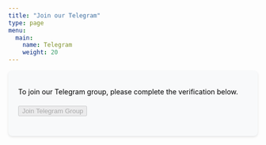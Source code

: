 ```yaml
---
title: "Join our Telegram"
type: page
menu:
  main:
    name: Telegram
    weight: 20
---
```


<div class="telegram-join-container">
  <p>To join our Telegram group, please complete the verification below.</p>
  
  <form id="telegram-form" class="telegram-form">
  <div class="form-group">
    <div
      class="cf-turnstile"
      data-sitekey="0x4AAAAAABCICC2i_PBR3jc2"
      data-callback="turnstileCallback"
    ></div>
  </div>
  <div class="form-group">
    <button type="submit" id="submit-button" class="btn btn-primary" disabled>
      Join Telegram Group
    </button>
  </div>
  
  <div id="error-message" class="alert alert-danger" style="display: none;"></div>
  <div id="success-message" class="alert alert-success" style="display: none;">
    Verification successful! Redirecting to Telegram...
  </div>
  </form>
</div>

<style>
.telegram-join-container {
  max-width: 500px;
  margin: 0 auto;
  padding: 20px;
  background-color: #f8f9fa;
  border-radius: 8px;
  box-shadow: 0 2px 4px rgba(0,0,0,0.1);
}

.telegram-join-container p {
  color: black;
}

.telegram-form {
  margin-top: 20px;
}

.form-group {
  margin-bottom: 20px;
}

/* .btn-primary {
  background-color: #0088cc;
  border-color: #0088cc;
}

.btn-primary:hover {
  background-color: #006699;
  border-color: #006699;
}

.btn-primary:disabled {
  background-color: #cccccc;
  border-color: #cccccc;
} */
</style>

<script src="https://challenges.cloudflare.com/turnstile/v0/api.js" async defer></script>
<script src="/telegram-validation.js" defer></script>